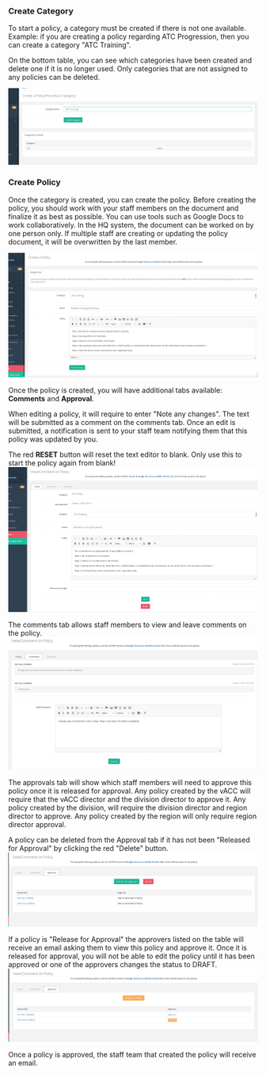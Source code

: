 ### Create Category
To start a policy, a category must be created if there is not one available. Example: if you are creating a policy regarding ATC Progression, then you can create a category "ATC Training".

On the bottom table, you can see which categories have been created and delete one if it is no longer used. Only categories that are not assigned to any policies can be deleted.

![](/assets/policy2.PNG)

### Create Policy
Once the category is created, you can create the policy. Before creating the policy, you should work with your staff members on the document and finalize it as best as possible. You can use tools such as Google Docs to work collaboratively. In the HQ system, the document can be worked on by one person only. If multiple staff are creating or updating the policy document, it will be overwritten by the last member.

![](/assets/policy3.PNG)

Once the policy is created, you will have additional tabs available: **Comments** and **Approval**.

When editing a policy, it will require to enter "Note any changes". The text will be submitted as a comment on the comments tab. Once an edit is submitted, a notification is sent to your staff team notifying them that this policy was updated by you.

The red **RESET** button will reset the text editor to blank. Only use this to start the policy again from blank!
![](/assets/policy4.PNG)

The comments tab allows staff members to view and leave comments on the policy.
![](/assets/policy6.PNG)

The approvals tab will show which staff members will need to approve this policy once it is released for approval. 
Any policy created by the vACC will require that the vACC director and the division director to approve it. Any policy created by the division, will require the division director and region director to approve. Any policy created by the region will only require region director approval.

A policy can be deleted from the Approval tab if it has not been "Released for Approval" by clicking the red "Delete" button.
![](/assets/policy5.PNG)

If a policy is "Release for Approval" the approvers listed on the table will receive an email asking them to view this policy and approve it. Once it is released for approval, you will not be able to edit the policy until it has been approved or one of the approvers changes the status to DRAFT.
![](/assets/policy7.PNG)

Once a policy is approved, the staff team that created the policy will receive an email.
